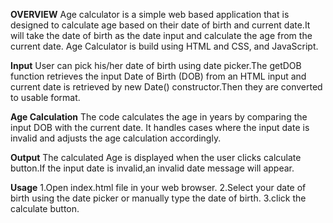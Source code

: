 **OVERVIEW**
Age calculator is a simple web based application that is designed to calculate age based on their date of birth and current date.It will take the date of birth as the date input and  calculate the age from the current date. Age Calculator is build using HTML and CSS, and JavaScript.

**Input**
User can pick his/her date of birth using date picker.The getDOB function retrieves the input Date of Birth (DOB) from an HTML input and current date is retrieved by new Date() constructor.Then they are converted to usable format.

**Age Calculation**
The code calculates the age in years by comparing the input DOB with the current date. It handles cases where the input date is invalid and adjusts the age calculation accordingly.

**Output**
The calculated Age is displayed when the user clicks calculate button.If the input date is invalid,an invalid date message will appear.

**Usage**
1.Open index.html file in your web browser.
2.Select your date of birth using the date picker or manually type the date of birth.
3.click the calculate button.



